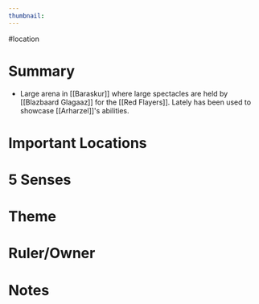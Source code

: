 ```yaml
---
thumbnail:
---
```

#location

# Summary
- Large arena in [[Baraskur]] where large spectacles are held by [[Blazbaard Glagaaz]] for the [[Red Flayers]]. Lately has been used to showcase [[Arharzel]]'s abilities.

# Important Locations
# 5 Senses
# Theme
# Ruler/Owner
# Notes
